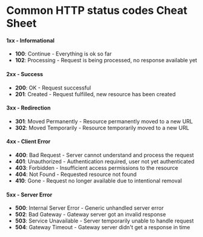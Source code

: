 # Common HTTP status codes Cheat Sheet

#### 1xx - Informational

- **100**: Continue - Everything is ok so far
- **102**: Processing - Request is being processed, no response available yet

#### 2xx - Success

- **200**: OK - Request successful
- **201**: Created - Request fulfilled, new resource has been created

#### 3xx - Redirection

- **301**: Moved Permanently - Resource permanently moved to a new URL
- **302**: Moved Temporarily - Resource temporarily moved to a new URL

#### 4xx - Client Error

- **400**: Bad Request - Server cannot understand and process the request
- **401**: Unauthorized - Authentication required, user not yet authenticated
- **403**: Forbidden - Insufficient access permissions to the resource
- **404**: Not Found - Requested resource not found
- **410**: Gone - Request no longer available due to intentional removal

#### 5xx - Server Error

- **500**: Internal Server Error - Generic unhandled server error
- **502**: Bad Gateway - Gateway server got an invalid response
- **503**: Service Unavailable - Server temporarily unable to handle request
- **504**: Gateway Timeout - Gateway server didn't get a response in time
